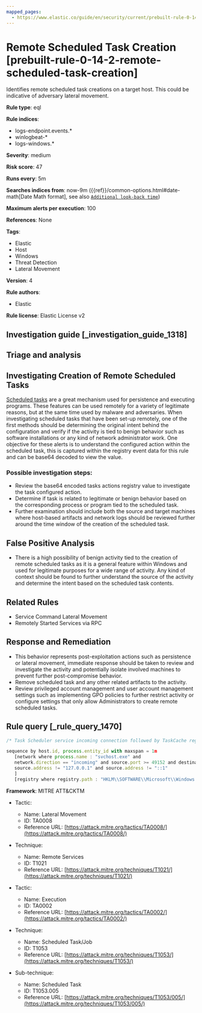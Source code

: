 ```yaml
---
mapped_pages:
  - https://www.elastic.co/guide/en/security/current/prebuilt-rule-0-14-2-remote-scheduled-task-creation.html
---
```


# Remote Scheduled Task Creation [prebuilt-rule-0-14-2-remote-scheduled-task-creation]

Identifies remote scheduled task creations on a target host. This could be indicative of adversary lateral movement.

**Rule type**: eql

**Rule indices**:

* logs-endpoint.events.*
* winlogbeat-*
* logs-windows.*

**Severity**: medium

**Risk score**: 47

**Runs every**: 5m

**Searches indices from**: now-9m ({{ref}}/common-options.html#date-math[Date Math format], see also [`Additional look-back time`](docs-content://solutions/security/detect-and-alert/create-detection-rule.md#rule-schedule))

**Maximum alerts per execution**: 100

**References**: None

**Tags**:

* Elastic
* Host
* Windows
* Threat Detection
* Lateral Movement

**Version**: 4

**Rule authors**:

* Elastic

**Rule license**: Elastic License v2

## Investigation guide [_investigation_guide_1318]

## Triage and analysis

## Investigating Creation of Remote Scheduled Tasks

[Scheduled tasks](https://docs.microsoft.com/en-us/windows/win32/taskschd/about-the-task-scheduler) are a great mechanism used for persistence and executing programs. These features can
be used remotely for a variety of legitimate reasons, but at the same time used by malware and adversaries.
When investigating scheduled tasks that have been set-up remotely, one of the first methods should be determining the
original intent behind the configuration and verify if the activity is tied to benign behavior such as software installations or any kind
of network administrator work. One objective for these alerts is to understand the configured action within the scheduled
task, this is captured within the registry event data for this rule and can be base64 decoded to view the value.

### Possible investigation steps:
- Review the base64 encoded tasks actions registry value to investigate the task configured action.
- Determine if task is related to legitimate or benign behavior based on the corresponding process or program tied to the
scheduled task.
- Further examination should include both the source and target machines where host-based artifacts and network logs
should be reviewed further around the time window of the creation of the scheduled task.

## False Positive Analysis
- There is a high possibility of benign activity tied to the creation of remote scheduled tasks as it is a general feature
within Windows and used for legitimate purposes for a wide range of activity. Any kind of context should be found to
further understand the source of the activity and determine the intent based on the scheduled task contents.

## Related Rules
- Service Command Lateral Movement
- Remotely Started Services via RPC

## Response and Remediation
- This behavior represents post-exploitation actions such as persistence or lateral movement, immediate response should
be taken to review and investigate the activity and potentially isolate involved machines to prevent further post-compromise
behavior.
- Remove scheduled task and any other related artifacts to the activity.
- Review privileged account management and user account management settings such as implementing GPO policies to further
restrict activity or configure settings that only allow Administrators to create remote scheduled tasks.

## Rule query [_rule_query_1470]

```js
/* Task Scheduler service incoming connection followed by TaskCache registry modification  */

sequence by host.id, process.entity_id with maxspan = 1m
   [network where process.name : "svchost.exe" and
   network.direction == "incoming" and source.port >= 49152 and destination.port >= 49152 and
   source.address != "127.0.0.1" and source.address != "::1"
   ]
   [registry where registry.path : "HKLM\\SOFTWARE\\Microsoft\\Windows NT\\CurrentVersion\\Schedule\\TaskCache\\Tasks\\*\\Actions"]
```

**Framework**: MITRE ATT&CKTM

* Tactic:

    * Name: Lateral Movement
    * ID: TA0008
    * Reference URL: [https://attack.mitre.org/tactics/TA0008/](https://attack.mitre.org/tactics/TA0008/)

* Technique:

    * Name: Remote Services
    * ID: T1021
    * Reference URL: [https://attack.mitre.org/techniques/T1021/](https://attack.mitre.org/techniques/T1021/)

* Tactic:

    * Name: Execution
    * ID: TA0002
    * Reference URL: [https://attack.mitre.org/tactics/TA0002/](https://attack.mitre.org/tactics/TA0002/)

* Technique:

    * Name: Scheduled Task/Job
    * ID: T1053
    * Reference URL: [https://attack.mitre.org/techniques/T1053/](https://attack.mitre.org/techniques/T1053/)

* Sub-technique:

    * Name: Scheduled Task
    * ID: T1053.005
    * Reference URL: [https://attack.mitre.org/techniques/T1053/005/](https://attack.mitre.org/techniques/T1053/005/)




